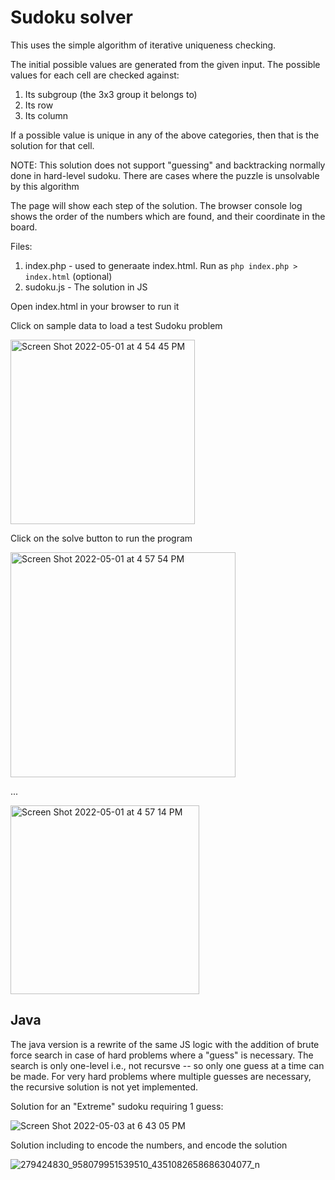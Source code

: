 # Sudoku solver

This uses the simple algorithm of iterative uniqueness checking.

The initial possible values are generated from the given input.
The possible values for each cell are checked against:

1. Its subgroup (the 3x3 group it belongs to)
2. Its row
3. Its column

If a possible value is unique in any of the above categories, then that is the solution for that cell.


NOTE: This solution does not support "guessing" and backtracking normally done in hard-level sudoku. There are cases where the puzzle is unsolvable by this algorithm

The page will show each step of the solution. The browser console log shows the order of the numbers which are found, and their coordinate in the board.



Files: 

1. index.php - used to generaate index.html. Run as `php index.php > index.html` (optional)
2. sudoku.js - The solution in JS

Open index.html in your browser to run it


Click on sample data to load a test Sudoku problem

<img width="295" alt="Screen Shot 2022-05-01 at 4 54 45 PM" src="https://user-images.githubusercontent.com/1763107/166151478-7e37949b-4e9b-4ea7-bf6e-1608113ea6f3.png">


Click on the solve button to run the program

<img width="360" alt="Screen Shot 2022-05-01 at 4 57 54 PM" src="https://user-images.githubusercontent.com/1763107/166151602-592dbab3-5e01-4b99-b5c4-66cbd7a85eb8.png">

...

<img width="302" alt="Screen Shot 2022-05-01 at 4 57 14 PM" src="https://user-images.githubusercontent.com/1763107/166151578-92fcc868-5600-45d1-abdc-aee5cdcf269a.png">


## Java

The java version is a rewrite of the same JS logic with the addition of brute force search in case of hard problems where a "guess" is necessary. The search is only one-level i.e., not recursve -- so only one guess at a time can be made. For very hard problems where multiple guesses are necessary, the recursive solution is not yet implemented.

Solution for an "Extreme" sudoku requiring 1 guess:

![Screen Shot 2022-05-03 at 6 43 05 PM](https://user-images.githubusercontent.com/1763107/166500850-f09c524e-91ca-4491-9b2b-ac6675e4a7b7.png)

Solution including to encode the numbers, and encode the solution

![279424830_958079951539510_4351082658686304077_n](https://user-images.githubusercontent.com/1763107/166501090-4422b02f-c3ad-4b11-92b3-12cd2712f942.jpeg)

